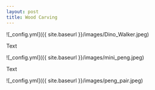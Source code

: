```yaml
---
layout: post
title: Wood Carving 
---
```


![_config.yml]({{ site.baseurl }}/images/Dino_Walker.jpeg)

Text

![_config.yml]({{ site.baseurl }}/images/mini_peng.jpeg)

Text

![_config.yml]({{ site.baseurl }}/images/peng_pair.jpeg)
